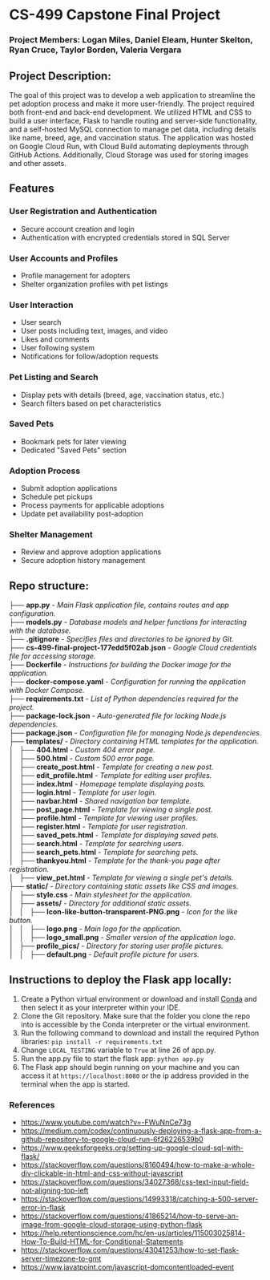 # CS-499 Capstone Final Project

### Project Members: Logan Miles, Daniel Eleam, Hunter Skelton, Ryan Cruce, Taylor Borden, Valeria Vergara

## Project Description:
The goal of this project was to develop a web application to streamline the pet adoption process and make it more user-friendly. The project required both front-end and back-end development. We utilized HTML and CSS to build a user  interface, Flask to handle routing and server-side functionality, and a self-hosted MySQL connection to manage pet data, including details like name, breed, age, and vaccination status. The application was hosted on Google Cloud Run, with Cloud Build automating deployments through GitHub Actions. Additionally, Cloud Storage was used for storing images and other assets.

## Features

### User Registration and Authentication  
- Secure account creation and login  
- Authentication with encrypted credentials stored in SQL Server  

### User Accounts and Profiles  
- Profile management for adopters  
- Shelter organization profiles with pet listings

### User Interaction
- User search
- User posts including text, images, and video
- Likes and comments
- User following system
- Notifications for follow/adoption requests

### Pet Listing and Search  
- Display pets with details (breed, age, vaccination status, etc.)  
- Search filters based on pet characteristics  

### Saved Pets  
- Bookmark pets for later viewing  
- Dedicated "Saved Pets" section  

### Adoption Process  
- Submit adoption applications  
- Schedule pet pickups  
- Process payments for applicable adoptions  
- Update pet availability post-adoption  

### Shelter Management  
- Review and approve adoption applications  
- Secure adoption history management    

## Repo structure:

├── **app.py**  - *Main Flask application file, contains routes and app configuration.*  
├── **models.py**  - *Database models and helper functions for interacting with the database.*  
├── **.gitignore**  - *Specifies files and directories to be ignored by Git.*  
├── **cs-499-final-project-177edd5f02ab.json**  - *Google Cloud credentials file for accessing storage.*  
├── **Dockerfile**  - *Instructions for building the Docker image for the application.*  
├── **docker-compose.yaml**  - *Configuration for running the application with Docker Compose.*  
├── **requirements.txt**  - *List of Python dependencies required for the project.*  
├── **package-lock.json**  - *Auto-generated file for locking Node.js dependencies.*  
├── **package.json**  - *Configuration file for managing Node.js dependencies.*  
├── **templates/**  - *Directory containing HTML templates for the application.*  
│   ├── **404.html**  - *Custom 404 error page.*  
│   ├── **500.html**  - *Custom 500 error page.*  
│   ├── **create_post.html**  - *Template for creating a new post.*  
│   ├── **edit_profile.html**  - *Template for editing user profiles.*  
│   ├── **index.html**  - *Homepage template displaying posts.*  
│   ├── **login.html**  - *Template for user login.*  
│   ├── **navbar.html**  - *Shared navigation bar template.*  
│   ├── **post_page.html**  - *Template for viewing a single post.*  
│   ├── **profile.html**  - *Template for viewing user profiles.*  
│   ├── **register.html**  - *Template for user registration.*  
│   ├── **saved_pets.html**  - *Template for displaying saved pets.*  
│   ├── **search.html**  - *Template for searching users.*  
│   ├── **search_pets.html**  - *Template for searching pets.*  
│   ├── **thankyou.html**  - *Template for the thank-you page after registration.*  
│   ├── **view_pet.html**  - *Template for viewing a single pet's details.*  
├── **static/**  - *Directory containing static assets like CSS and images.*  
│   ├── **style.css**  - *Main stylesheet for the application.*  
│   ├── **assets/**  - *Directory for additional static assets.*  
│   │   ├── **Icon-like-button-transparent-PNG.png**  - *Icon for the like button.*  
│   │   ├── **logo.png**  - *Main logo for the application.*  
│   │   ├── **logo_small.png**  - *Smaller version of the application logo.*  
│   ├── **profile_pics/**  - *Directory for storing user profile pictures.*  
│   │   ├── **default.png**  - *Default profile picture for users.*

## Instructions to deploy the Flask app locally:

1. Create a Python virtual environment or download and install [Conda](https://www.anaconda.com/download) and then select it as your interpreter within your IDE.
2. Clone the Git repository. Make sure that the folder you clone the repo into is accessible by the Conda interpreter or the virtual environment.
3. Run the following command to download and install the required Python libraries: `pip install -r requirements.txt`
4. Change `LOCAL_TESTING` variable to `True` at line 26 of app.py.
5. Run the app.py file to start the flask app: `python app.py`
6. The Flask app should begin running on your machine and you can access it at `https://localhost:8080` or the ip address provided in the terminal when the app is started.

### References
- https://www.youtube.com/watch?v=-FWuNnCe73g
- https://medium.com/codex/continuously-deploying-a-flask-app-from-a-github-repository-to-google-cloud-run-6f26226539b0
- https://www.geeksforgeeks.org/setting-up-google-cloud-sql-with-flask/
- https://stackoverflow.com/questions/8160494/how-to-make-a-whole-div-clickable-in-html-and-css-without-javascript
- https://stackoverflow.com/questions/34027368/css-text-input-field-not-aligning-top-left
- https://stackoverflow.com/questions/14993318/catching-a-500-server-error-in-flask
- https://stackoverflow.com/questions/41865214/how-to-serve-an-image-from-google-cloud-storage-using-python-flask
- https://help.retentionscience.com/hc/en-us/articles/115003025814-How-To-Build-HTML-for-Conditional-Statements
- https://stackoverflow.com/questions/43041253/how-to-set-flask-server-timezone-to-gmt
- https://www.javatpoint.com/javascript-domcontentloaded-event